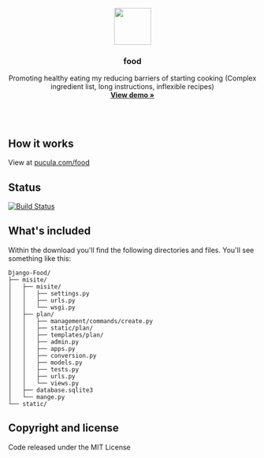 <p align="center">
  <a href="http://food-dev.us-east-2.elasticbeanstalk.com/">
    <img src="http://food-dev.us-east-2.elasticbeanstalk.com/static/plan/arrows.svg" width=75 height=75>
  </a>

  <h3 align="center">food</h3>

  <p align="center">
    Promoting healthy eating my reducing barriers of starting cooking (Complex ingredient list, long instructions, inflexible recipes)
    <br>
    <a href="http://food-dev.us-east-2.elasticbeanstalk.com/"><strong>View demo &raquo;</strong></a>
    <br>
    <br>
  </p>
</p>
<br>

## How it works

View at [pucula.com/food](http://pucula.com/food)

## Status

[![Build Status](https://img.shields.io/travis/twbs/bootstrap/v4-dev.svg)](https://travis-ci.org/twbs/bootstrap)

## What's included

Within the download you'll find the following directories and files. You'll see something like this:

```
Django-Food/
├── misite/
│   ├── misite/
│   │   ├── settings.py
│   │   ├── urls.py
│   │   └── wsgi.py
│   ├── plan/
│   │   ├── management/commands/create.py
│   │   ├── static/plan/
│   │   ├── templates/plan/
│   │   ├── admin.py
│   │   ├── apps.py
│   │   ├── conversion.py
│   │   ├── models.py
│   │   ├── tests.py
│   │   ├── urls.py
│   │   └── views.py
│   ├── database.sqlite3
│   └── mange.py
└── static/
```


## Copyright and license

Code released under the MIT License